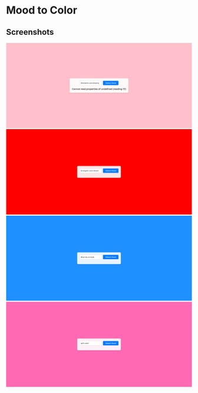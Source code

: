 
# Mood to Color 

## Screenshots

![Preview 1](https://github.com/mayurpatil77/OpenAI-Projects/blob/main/Mood%20to%20color/Assets/preview%203.jpg?raw=true)
![Preview 2](https://github.com/mayurpatil77/OpenAI-Projects/blob/main/Mood%20to%20color/Assets/preview%202.jpg?raw=true)
![Preview 3](https://github.com/mayurpatil77/OpenAI-Projects/blob/main/Mood%20to%20color/Assets/preview%201.jpg?raw=true)
![Preview 4](https://github.com/mayurpatil77/OpenAI-Projects/blob/main/Mood%20to%20color/Assets/preview%204.jpg?raw=true)



